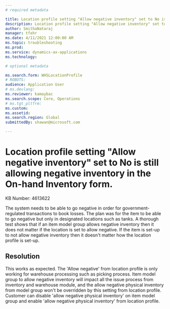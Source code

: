 ```yaml
---
# required metadata

title: Location profile setting "Allow negative inventory" set to No is still allowing negative inventory in the On-hand Inventory form.
description: Location profile setting "Allow negative inventory" set to No is still allowing negative inventory in the On-hand Inventory form.
author: SmithaNataraj
manager: tfehr
ms.date: 4/11/2021 12:00:00 AM
ms.topic: troubleshooting
ms.prod: 
ms.service: dynamics-ax-applications
ms.technology: 

# optional metadata

ms.search.form: WHSLocationProfile
# ROBOTS: 
audience: Application User
# ms.devlang: 
ms.reviewer: kamaybac
ms.search.scope: Core, Operations
# ms.tgt_pltfrm: 
ms.custom: 
ms.assetid: 
ms.search.region: Global
submittedBy: shawan@microsoft.com

---
```


# Location profile setting "Allow negative inventory" set to No is still allowing negative inventory in the On-hand Inventory form.

KB Number: 4613622

The system needs to be able to go negative in order for government-regulated transactions to book losses. The plan was for the item to be able to go negative but only in designated locations such as tanks. A thorough test shows that if an item model group allows negative inventory then it does not matter if the location is set to allow negative.  If the item is set-up to not allow negative inventory then it doesn't matter how the location profile is set-up.


## Resolution
This works as expected. The 'Allow negative' from location profile is only working for warehouse processing such as picking process.  Item model group to allow negative inventory will impact all the issue process from inventory and warehouse module, and the allow negative physical inventory from model group won't be overridden by this setting from location profile. Customer can disable 'allow negative physical inventory' on item model group and enable 'allow negative physical inventory' from location profile.


